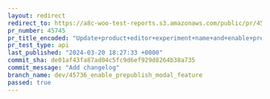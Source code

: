 ```yaml
---
layout: redirect
redirect_to: https://a8c-woo-test-reports.s3.amazonaws.com/public/pr/45745/api/index.html
pr_number: 45745
pr_title_encoded: "Update+product+editor+experiment+name+and+enable+pre-publish+panel+by+default"
pr_test_type: api
last_published: "2024-03-20 18:27:33 +0000"
commit_sha: de01af43fa87ad04c5fc9d6ef929d8264b38a735
commit_message: "Add changelog"
branch_name: dev/45736_enable_prepublish_modal_feature
passed: true
---
```

